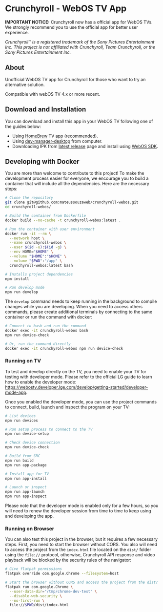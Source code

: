 # Crunchyroll - WebOS TV App

**IMPORTANT NOTICE:** Crunchyroll now has a official app for WebOS TVs. We strongly recommend you to use the official app for better user experience.

*Crunchyroll&trade; is a registered trademark of the Sony Pictures Entertainment Inc. This project is not affiliated with Crunchyroll, Team Crunchyroll, or the Sony Pictures Entertainment Inc.*

## About

Unofficial WebOS TV app for Crunchyroll for those who want to try an alternative solution.

Compatible with webOS TV 4.x or more recent.

## Download and Installation

You can download and install this app in your WebOS TV following one of the guides below:

- Using [HomeBrew](https://www.webosbrew.org) TV app (recommended).
- Using [dev-manager-desktop](https://github.com/webosbrew/dev-manager-desktop) from computer.
- Downloading IPK from [latest release](https://github.com/mateussouzaweb/crunchyroll-webos/releases/latest) page and install using [WebOS SDK](https://webostv.developer.lge.com/develop/tools/cli-introduction).

## Developing with Docker

You are more than welcome to contribute to this project! To make the development process easier for everyone, we encourage you to build a container that will include all the dependencies. Here are the necessary steps:

```bash
# Clone the repository
git clone git@github.com:mateussouzaweb/crunchyroll-webos.git
cd crunchyroll-webos/

# Build the container from Dockerfile
docker build --no-cache -t crunchyroll-webos:latest .

# Run the container with user environment
docker run -it --rm \
  --network host \
  --name crunchyroll-webos \
  --user $(id -u):$(id -g) \
  --env HOME="$HOME" \
  --volume "$HOME":"$HOME" \
  --volume "$PWD":"/app" \
  crunchyroll-webos:latest bash

# Installs project dependencies
npm install

# Run develop mode
npm run develop
```

The ``develop`` command needs to keep running in the background to compile changes while you are developing. When you need to access others commands, please create additional terminals by connecting to the same container or run the command with docker:

```bash
# Connect to bash and run the command
docker exec -it crunchyroll-webos bash
npm run device-check

# Or, run the command directly
docker exec -it crunchyroll-webos npm run device-check
```

### Running on TV

To test and develop directly on the TV, you need to enable your TV for testing with developer mode. Please refer to the official LG guide to learn how to enable the developer mode: <https://webostv.developer.lge.com/develop/getting-started/developer-mode-app>. 

Once you enabled the developer mode, you can use the project commands to connect, build, launch and inspect the program on your TV:

```bash
# List devices
npm run devices

# Run setup process to connect to the TV
npm run device-setup

# Check device connection
npm run device-check

# Build from SRC
npm run build
npm run app-package

# Install app for TV
npm run app-install

# Launch or inspect
npm run app-launch
npm run app-inspect
```

Please note that the developer mode is enabled only for a few hours, so you will need to renew the developer session from time to time to keep using and developing the app.

### Running on Browser

You can also test this project in the browser, but it requires a few necessary steps. First, you need to start the browser without CORS. You also will need to access the project from the ``index.html`` file located on the ``dist/`` folder using the ``file://`` protocol, otherwise, Crunchyroll API response and video playback will be blocked by the security rules of the navigator:

```bash
# Give flatpak permissions
flatpak override com.google.Chrome --filesystem=host

# Start the browser without CORS and access the project from the dist/ folder
flatpak run com.google.Chrome \
  --user-data-dir="/tmp/chrome-dev-test" \
  --disable-web-security \
  --no-first-run \
  file://$PWD/dist/index.html
```

